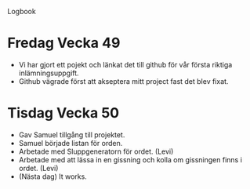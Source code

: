 Logbook 

# Fredag Vecka 49
* Vi har gjort ett pojekt och länkat det till github för vår första riktiga inlämningsuppgift.
* Github vägrade först att akseptera mitt project fast det blev fixat.

# Tisdag Vecka 50
* Gav Samuel tillgång till projektet.
* Samuel började listan för orden.
* Arbetade med Sluppgeneratorn för ordet. (Levi)
* Arbetade med att lässa in en gissning och kolla om gissningen finns i ordet. (Levi)
* (Nästa dag)   It works.